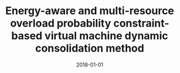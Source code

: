 ---
title: "Energy-aware and multi-resource overload probability constraint-based virtual machine dynamic consolidation method"
collection: publications
permalink: /publication/2018-01-01-Energy-aware-and-multi-resource-overload-probability-constraint-based-virtual-machine-dynamic-consolidation-method
pubtype: journal
date: 2018-01-01
venue: 'Future Gener. Comput. Syst.'
authors:  Zhihua Li,  Chengyu Yan,  Lei Yu,  Xinrong Yu
citation: ' Zhihua Li,  Chengyu Yan,  Lei Yu,  Xinrong Yu, &quot;Energy-aware and multi-resource overload probability constraint-based virtual machine dynamic consolidation method.&quot; Future Gener. Comput. Syst., 2018.'
---